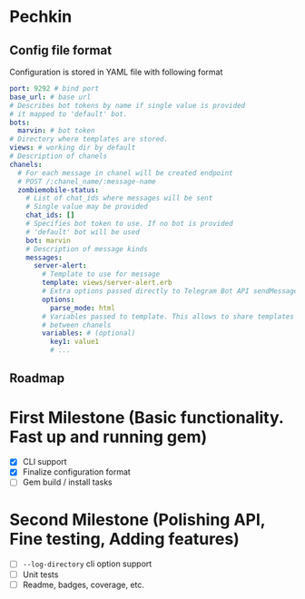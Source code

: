 # Pechkin

## Config file format

Configuration is stored in YAML file with following format

```yaml
port: 9292 # bind port
base_url: # base url
# Describes bot tokens by name if single value is provided
# it mapped to 'default' bot. 
bots: 
  marvin: # bot token
# Directory where templates are stored.
views: # working dir by default
# Description of chanels
chanels:
  # For each message in chanel will be created endpoint
  # POST /:chanel_name/:message-name
  zombiemobile-status:
    # List of chat_ids where messages will be sent 
    # Single value may be provided
    chat_ids: []
    # Specifies bot token to use. If no bot is provided
    # 'default' bot will be used
    bot: marvin
    # Description of message kinds
    messages:
      server-alert:
        # Template to use for message
        template: views/server-alert.erb
        # Extra options passed directly to Telegram Bot API sendMessage
        options:
          parse_mode: html
        # Variables passed to template. This allows to share templates 
        # between chanels
        variables: # (optional)
          key1: value1
          # ...
```

## Roadmap

# First Milestone (Basic functionality. Fast up and running gem)

- [x] CLI support
- [x] Finalize configuration format
- [ ] Gem build / install tasks

# Second Milestone (Polishing API, Fine testing, Adding features)

- [ ] `--log-directory` cli option support
- [ ] Unit tests
- [ ] Readme, badges, coverage, etc.
